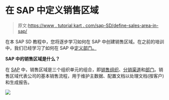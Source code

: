 # 在 SAP 中定义销售区域

> 原文:[https://www . tutorial kart . com/sap-SD/define-sales-area-in-sap/](https://www.tutorialkart.com/sap-sd/define-sales-area-in-sap/)

在本 SAP SD 教程中，您将逐步学习如何在 SAP 中创建销售区域。在之前的培训中，我们已经学习了如何在 SAP 中[定义部门。](https://www.tutorialkart.com/sap-sd/how-to-define-division-in-sap/)

**SAP 中的销售区域是什么？**

在 [SAP](https://www.tutorialkart.com/sap/what-is-sap-definition-of-erp-sap-systems/) 中，销售区域是三个组织单元的组合，即[销售组织](https://www.tutorialkart.com/sap-sd/how-to-define-sales-organization-in-sap/)、[分销渠道](https://www.tutorialkart.com/sap-sd/define-distribution-channel-in-sap/)和[部门](https://www.tutorialkart.com/sap-sd/how-to-define-division-in-sap/)。销售区域代表公司的基本销售流程，用于维护主数据、配置文档以处理文档(按客户)和生成报告。

[![](../Images/925da31b32d6bc3827932f6c8afb11bb.png)](https://www.tutorialkart.com/)
